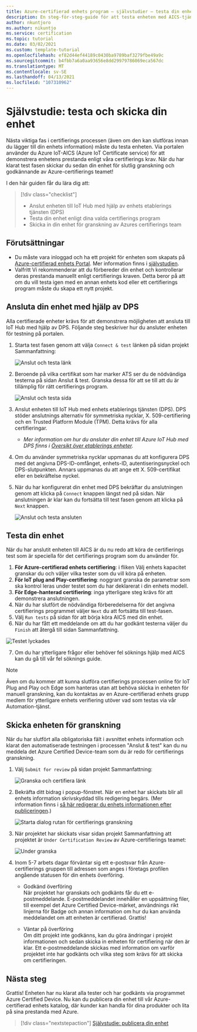 ```yaml
---
title: Azure-certifierad enhets program – självstudier – testa din enhet
description: En steg-för-steg-guide för att testa enheten med AICS-tjänsten på Azure-certifierad enhets Portal
author: nkuntjoro
ms.author: nikuntjo
ms.service: certification
ms.topic: tutorial
ms.date: 03/02/2021
ms.custom: template-tutorial
ms.openlocfilehash: ef82d44ef44189c0430ba9789baf3279fbe49a9c
ms.sourcegitcommit: b4fbb7a6a0aa93656e8dd29979786069eca567dc
ms.translationtype: MT
ms.contentlocale: sv-SE
ms.lasthandoff: 04/13/2021
ms.locfileid: "107310962"
---
```

# <a name="tutorial-test-and-submit-your-device"></a>Självstudie: testa och skicka din enhet

Nästa viktiga fas i certifierings processen (även om den kan slutföras innan du lägger till din enhets information) måste du testa enheten. Via portalen använder du Azure IoT-AICS (Azure IoT Certificate service) för att demonstrera enhetens prestanda enligt våra certifierings krav. När du har klarat test fasen skickar du sedan din enhet för slutlig granskning och godkännande av Azure-certifierings teamet!

I den här guiden får du lära dig att:

> [!div class="checklist"]
> * Anslut enheten till IoT Hub med hjälp av enhets etablerings tjänsten (DPS)
> * Testa din enhet enligt dina valda certifierings program
> * Skicka in din enhet för granskning av Azures certifierings team

## <a name="prerequisites"></a>Förutsättningar

- Du måste vara inloggad och ha ett projekt för enheten som skapats på [Azure-certifierad enhets Portal](https://certify.azure.com). Mer information finns i [självstudien](tutorial-01-creating-your-project.md).
- Valfritt Vi rekommenderar att du förbereder din enhet och kontrollerar deras prestanda manuellt enligt certifierings kraven. Detta beror på att om du vill testa igen med en annan enhets kod eller ett certifierings program måste du skapa ett nytt projekt.

## <a name="connecting-your-device-using-dps"></a>Ansluta din enhet med hjälp av DPS

Alla certifierade enheter krävs för att demonstrera möjligheten att ansluta till IoT Hub med hjälp av DPS. Följande steg beskriver hur du ansluter enheten för testning på portalen.

1. Starta test fasen genom att välja `Connect & test` länken på sidan projekt Sammanfattning:  

    ![Anslut och testa länk](./media/images/connect-and-test-link.png)

1. Beroende på vilka certifikat som har marker ATS ser du de nödvändiga testerna på sidan Anslut & test. Granska dessa för att se till att du är tillämplig för rätt certifierings program.  

    ![Anslut och testa sida](./media/images/connect-and-test.png)

1. Anslut enheten till IoT Hub med enhets etablerings tjänsten (DPS). DPS stöder anslutnings alternativ för symmetriska nycklar, X. 509-certifiering och en Trusted Platform Module (TPM). Detta krävs för alla certifieringar.

    - *Mer information om hur du ansluter din enhet till Azure IoT Hub med DPS finns i [Översikt över etablerings enheter](../iot-dps/about-iot-dps.md "Översikt över enhets etablerings tjänsten").*
    
1. Om du använder symmetriska nycklar uppmanas du att konfigurera DPS med det angivna DPS-ID-omfånget, enhets-ID, autentiseringsnyckel och DPS-slutpunkten. Annars uppmanas du att ange ett X. 509-certifikat eller en bekräftelse nyckel.

1. När du har konfigurerat din enhet med DPS bekräftar du anslutningen genom att klicka på `Connect` knappen längst ned på sidan. När anslutningen är klar kan du fortsätta till test fasen genom att klicka på `Next` knappen.  

    ![Anslut och testa ansluten](./media/images/connected.png)

## <a name="testing-your-device"></a>Testa din enhet

När du har anslutit enheten till AICS är du nu redo att köra de certifierings test som är speciella för det certifierings program som du använder för.

1. **För Azure-certifierad enhets certifiering**: i fliken Välj enhets kapacitet granskar du och väljer vilka tester som du vill köra på enheten.
1. **För IoT plug and Play-certifiering**: noggrant granska de parametrar som ska kontrol leras under testet som du har deklarerat i din enhets modell.
1. **För Edge-hanterad certifiering**: inga ytterligare steg krävs för att demonstrera anslutningen.
1. När du har slutfört de nödvändiga förberedelserna för det angivna certifierings programmet väljer `Next` du att fortsätta till test-fasen.
1. Välj `Run tests` på sidan för att börja köra AICS med din enhet.
1. När du har fått ett meddelande om att du har godkänt testerna väljer du `Finish` att återgå till sidan Sammanfattning.

![Testet lyckades](./media/images/test-pass.png)

7. Om du har ytterligare frågor eller behöver fel söknings hjälp med AICS kan du gå till vår fel söknings guide.

> [!NOTE]
> Även om du kommer att kunna slutföra certifierings processen online för IoT Plug and Play och Edge som hanteras utan att behöva skicka in enheten för manuell granskning, kan du kontaktas av en Azure-certifierad enhets grupp medlem för ytterligare enhets verifiering utöver vad som testas via vår Automation-tjänst.

## <a name="submitting-your-device-for-review"></a>Skicka enheten för granskning

När du har slutfört alla obligatoriska fält i avsnittet enhets information och klarat den automatiserade testningen i processen "Anslut & test" kan du nu meddela det Azure Certified Device-team som du är redo för certifierings granskning.

1. Välj `Submit for review` på sidan projekt Sammanfattning:  

    ![Granska och certifiera länk](./media/images/review-and-certify.png)

1. Bekräfta ditt bidrag i popup-fönstret. När en enhet har skickats blir all enhets information skrivskyddad tills redigering begärs. (Mer information finns i [så här redigerar du enhets informationen efter publiceringen](./how-to-edit-published-device.md).)  

    ![Starta dialog rutan för certifierings granskning](./media/images/start-certification-review.png)

1. När projektet har skickats visar sidan projekt Sammanfattning att projektet är `Under Certification Review` av Azure-certifierings teamet:  

    ![Under granska](./media/images/review-and-certify-under-review.png)

1. Inom 5-7 arbets dagar förväntar sig ett e-postsvar från Azure-certifierings gruppen till adressen som anges i företags profilen angående statusen för din enhets överföring.

    - Godkänd överföring  
        När projektet har granskats och godkänts får du ett e-postmeddelande. E-postmeddelandet innehåller en uppsättning filer, till exempel det Azure Certified Device-märket, användnings rikt linjerna för Badge och annan information om hur du kan använda meddelandet om att enheten är certifierad. Grattis!

    - Väntar på överföring  
        Om ditt projekt inte godkänns, kan du göra ändringar i projekt informationen och sedan skicka in enheten för certifiering när den är klar. Ett e-postmeddelande skickas med information om varför projektet inte har godkänts och vilka steg som krävs för att skicka om certifieringen.

## <a name="next-steps"></a>Nästa steg

Grattis! Enheten har nu klarat alla tester och har godkänts via programmet Azure Certified Device. Nu kan du publicera din enhet till vår Azure-certifierad enhets katalog, där kunder kan handla för dina produkter och lita på sina prestanda med Azure.
> [!div class="nextstepaction"]
> [Självstudie: publicera din enhet](tutorial-04-publishing-your-device.md)

